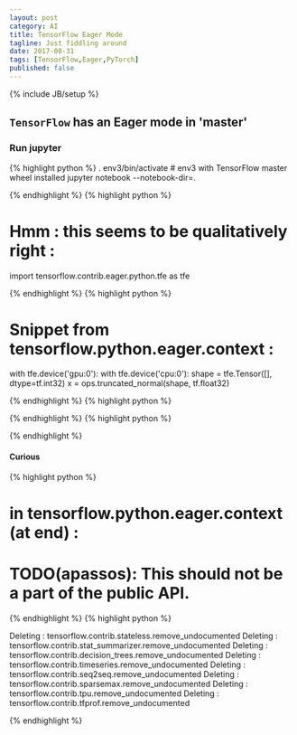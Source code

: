 ```yaml
---
layout: post
category: AI
title: TensorFlow Eager Mode
tagline: Just fiddling around
date: 2017-08-31
tags: [TensorFlow,Eager,PyTorch]
published: false
---
```

{% include JB/setup %}


## ```TensorFlow``` has an Eager mode in 'master'


### Run jupyter

{% highlight python %}
. env3/bin/activate  # env3 with TensorFlow master wheel installed
jupyter notebook --notebook-dir=.

{% endhighlight %}
{% highlight python %}

# Hmm : this seems to be qualitatively right :
import tensorflow.contrib.eager.python.tfe as tfe

{% endhighlight %}
{% highlight python %}
# Snippet from tensorflow.python.eager.context :

  with tfe.device('gpu:0'):
    with tfe.device('cpu:0'):
      shape = tfe.Tensor([], dtype=tf.int32)
    x = ops.truncated_normal(shape, tf.float32)

{% endhighlight %}
{% highlight python %}

{% endhighlight %}
{% highlight python %}

{% endhighlight %}



#### Curious

{% highlight python %}

# in tensorflow.python.eager.context (at end) :

# TODO(apassos): This should not be a part of the public API.

{% endhighlight %}
{% highlight python %}

Deleting :  tensorflow.contrib.stateless.remove_undocumented
Deleting :  tensorflow.contrib.stat_summarizer.remove_undocumented
Deleting :  tensorflow.contrib.decision_trees.remove_undocumented
Deleting :  tensorflow.contrib.timeseries.remove_undocumented
Deleting :  tensorflow.contrib.seq2seq.remove_undocumented
Deleting :  tensorflow.contrib.sparsemax.remove_undocumented
Deleting :  tensorflow.contrib.tpu.remove_undocumented
Deleting :  tensorflow.contrib.tfprof.remove_undocumented

{% endhighlight %}
